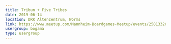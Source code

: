 ```yaml
---
title: Tribun + Five Tribes 
date: 2019-06-14
location: DRK Altenzentrum, Worms
link: https://www.meetup.com/Mannheim-Boardgames-Meetup/events/258133265/
usergroup: bogama
type: usergroup
---
```

